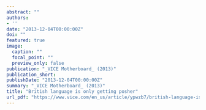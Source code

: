 ```yaml
---
abstract: ""
authors:
- ''
date: "2013-12-04T00:00:00Z"
doi: ""
featured: true
image:
  caption: ""
  focal_point: ""
  preview_only: false
publication: "_VICE Motherboard_ (2013)"
publication_short: 
publishDate: "2013-12-04T00:00:00Z"
summary: "_VICE Motherboard_ (2013)"
title: "British language is only getting posher"
url_pdf: "https://www.vice.com/en_us/article/ypwzb7/british-language-is-only-getting-posher"
---
```

